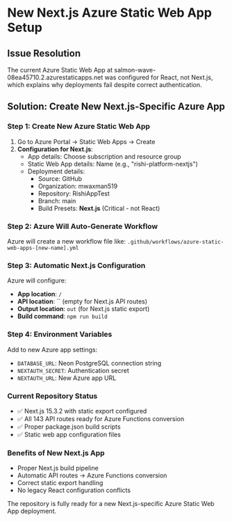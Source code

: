 # New Next.js Azure Static Web App Setup

## Issue Resolution
The current Azure Static Web App at salmon-wave-08ea45710.2.azurestaticapps.net was configured for React, not Next.js, which explains why deployments fail despite correct authentication.

## Solution: Create New Next.js-Specific Azure App

### Step 1: Create New Azure Static Web App
1. Go to Azure Portal → Static Web Apps → Create
2. **Configuration for Next.js**:
   - App details: Choose subscription and resource group
   - Static Web App details: Name (e.g., "rishi-platform-nextjs")
   - Deployment details:
     - Source: GitHub
     - Organization: mwaxman519
     - Repository: RishiAppTest
     - Branch: main
     - Build Presets: **Next.js** (Critical - not React)

### Step 2: Azure Will Auto-Generate Workflow
Azure will create a new workflow file like:
`.github/workflows/azure-static-web-apps-[new-name].yml`

### Step 3: Automatic Next.js Configuration
Azure will configure:
- **App location**: `/` 
- **API location**: `` (empty for Next.js API routes)
- **Output location**: `out` (for Next.js static export)
- **Build command**: `npm run build`

### Step 4: Environment Variables
Add to new Azure app settings:
- `DATABASE_URL`: Neon PostgreSQL connection string
- `NEXTAUTH_SECRET`: Authentication secret
- `NEXTAUTH_URL`: New Azure app URL

### Current Repository Status
- ✅ Next.js 15.3.2 with static export configured
- ✅ All 143 API routes ready for Azure Functions conversion
- ✅ Proper package.json build scripts
- ✅ Static web app configuration files

### Benefits of New Next.js App
- Proper Next.js build pipeline
- Automatic API routes → Azure Functions conversion
- Correct static export handling
- No legacy React configuration conflicts

The repository is fully ready for a new Next.js-specific Azure Static Web App deployment.